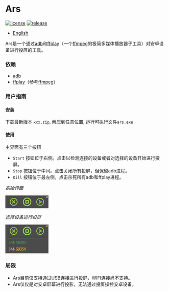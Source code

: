 # Ars
[![license](https://img.shields.io/github/license/zi-l/ars.svg?style=for-the-badge)](https://github.com/zi-l/ars/blob/master/LICENSE)
[![release](https://img.shields.io/github/downloads/zi-l/ars/total.svg?color=green&style=for-the-badge)](https://github.com/zi-l/ars/releases)

- [English](https://github.com/zi-l/ars/blob/master/README.md)

Ars是一个通过[adb](https://developer.android.com/studio/command-line/adb)和[ffplay](https://ffmpeg.org/ffplay.html)（一个[ffmpeg](https://github.com/FFmpeg/FFmpeg)的极简多媒体播放器子工具）对安卓设备进行投屏的工具。


### 依赖
- [adb](https://developer.android.com/studio/command-line/adb)
- [ffplay](https://ffmpeg.org/ffplay.html)（参考[ffmpeg](https://github.com/FFmpeg/FFmpeg)）

### 用户指南

#### 安装
下载最新版本 `xxx.zip`, 解压到任意位置, 运行可执行文件`ars.exe`

#### 使用
主界面有三个按钮

- `Start` 按钮位于右侧。点击以检测连接的设备或者对选择的设备开始进行投屏。
- `Stop` 按钮位于中间。点击关闭所有投屏，但保留adb进程。
- `Kill` 按钮位于最左侧。点击杀死所有adb和ffplay进程。

*初始界面*

[![ars](https://github.com/zi-l/ars/blob/master/docs/image/ars.png)](https://github.com/zi-l/ars/blob/master/docs/image/ars.png)

*选择设备进行投屏*

[![select](https://github.com/zi-l/ars/blob/master/docs/image/select.png)](https://github.com/zi-l/ars/blob/master/docs/image/select.png)


### 局限
- Ars目前仅支持通过USB连接进行投屏，WIFI连接尚不支持。
- Ars仅仅是对安卓屏幕进行投影，无法通过投屏操控安卓设备。
